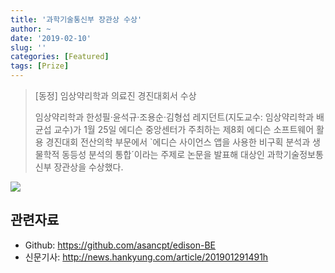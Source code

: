 ```yaml
---
title: '과학기술통신부 장관상 수상'
author: ~
date: '2019-02-10'
slug: ''
categories: [Featured]
tags: [Prize]
---
```


> [동정] 임상약리학과 의료진 경진대회서 수상
>
> 임상약리학과 한성필·윤석규·조용순·김형섭 레지던트(지도교수: 임상약리학과 배균섭 교수)가 1월 25일 에디슨 중앙센터가 주최하는 제8회 에디슨 소프트웨어 활용 경진대회 전산의학 부문에서 `에디슨 사이언스 앱을 사용한 비구획 분석과 생물학적 동등성 분석의 통합´이라는 주제로 논문을 발표해 대상인 과학기술정보통신부 장관상을 수상했다. 

![](https://raw.githubusercontent.com/asancpt/edison-BE/master/final/poster.png)

## 관련자료 

- Github: <https://github.com/asancpt/edison-BE>
- 신문기사: <http://news.hankyung.com/article/201901291491h>
